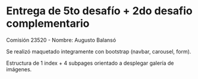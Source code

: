 # Entrega de 5to desafío + 2do desafio complementario

Comisión 23520 - Nombre: Augusto Balansó

Se realizó maquetado integramente con bootstrap (navbar, carousel, form).

Estructura de 1 index + 4 subpages orientado a desplegar galería de imágenes.

